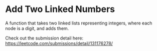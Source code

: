 # Add Two Linked Numbers

A function that takes two linked lists representing integers, where each node is a digit, and adds them.

Check out the submission detail here: https://leetcode.com/submissions/detail/131176278/
